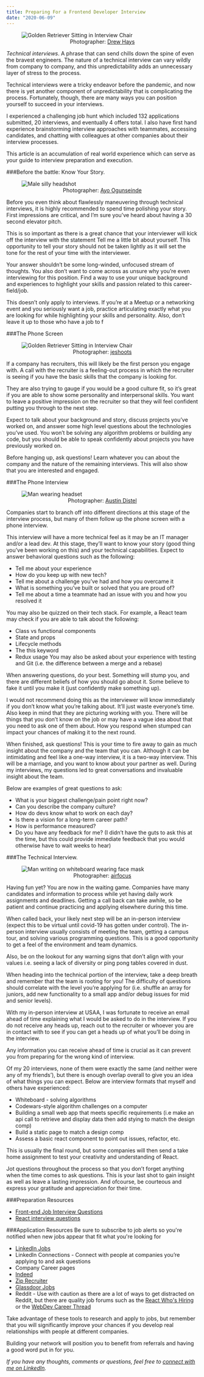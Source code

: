 ```yaml
---
title: Preparing For a Frontend Developer Interview
date: "2020-06-09"
---
```


<figure>
  <img src="./dog-interview.jpg" alt="Golden Retriever Sitting in Interview Chair"/>
  <figcaption style="text-align: center">Photographer: <a href="http://instagram.com/drew_hays" target="_blank" rel="noopener">Drew Hays</a></figcaption>
</figure>

<em>Technical interviews</em>. A phrase that can send chills down the spine of even the bravest engineers. The nature of a technical interview can vary wildly from company to company, and this unpredictability adds an unnecessary layer of stress to the process. 

Technical interviews were a tricky endeavor before the pandemic, and now there is yet another component of unpredictability that is complicating the process. Fortunately, though, there are many ways you can position yourself to succeed in your interviews.

I experienced a challenging job hunt which included 132 applications submitted, 20 interviews, and eventually 4 offers total. I also have first hand experience brainstorming interview approaches with teammates, accessing candidates, and chatting with colleagues at other companies about their interview processes.

This article is an accumulation of real world experience which can serve as your guide to interview preparation and execution.


###Before the battle: Know Your Story.
<figure>
  <img src="./person2.jpg" alt="Male silly headshot"/>
  <figcaption style="text-align: center">Photographer: <a href="armedshutter.com" target="_blank" rel="noopener">Ayo Ogunseinde</a></figcaption>
</figure>
Before you even think about flawlessly maneuvering through technical interviews, it is highly recommended to spend time polishing your story. First impressions are critical, and I’m sure you’ve heard about having a 30 second elevator pitch.

This is so important as there is a great chance that your interviewer will kick off the interview with the statement Tell me a little bit about yourself. This opportunity to tell your story should not be taken lightly as it will set the tone for the rest of your time with the interviewer. 

Your answer shouldn’t be some long-winded, unfocused stream of thoughts. You also don’t want to come across as unsure why you’re even interviewing for this position. Find a way to use your unique background and experiences to highlight your skills and passion related to this career-field/job. 

This doesn’t only apply to interviews. If you’re at a Meetup or a networking event and you seriously want a job, practice articulating exactly what you are looking for while highlighting your skills and personality. Also, don’t leave it up to those who have a job to f

###The Phone Screen
<figure>
  <img src="./phone-screen.jpg" alt="Golden Retriever Sitting in Interview Chair"/>
  <figcaption style="text-align: center">Photographer: <a href="http://jeshoots.com" target="_blank" rel="noopener">jeshoots</a></figcaption>
</figure>
If a company has recruiters, this will likely be the first person you engage with. A call with the recruiter is a feeling-out process in which the recruiter is seeing if you have the basic skills that the company is looking for. 

They are also trying to gauge if you would be a good culture fit, so it’s great if you are able to show some personality and interpersonal skills. You want to leave a positive impression on the recruiter so that they will feel confident putting you through to the next step.

Expect to talk about your background and story, discuss projects you’ve worked on, and answer some high level questions about the technologies you’ve used. You won’t be solving any algorithm problems or building any code, but you should be able to speak confidently about projects you have previously worked on.

Before hanging up, ask questions! Learn whatever you can about the company and the nature of the remaining interviews. This will also show that you are interested and engaged.

###The Phone Interview
<figure>
  <img src="./phone-interview.jpg" alt="Man wearing headset"/>
  <figcaption style="text-align: center">Photographer: <a href="http://instagram.com/austindistel" target="_blank" rel="noopener">Austin Distel</a></figcaption>
</figure>
Companies start to branch off into different directions at this stage of the interview process, but many of them follow up the phone screen with a phone interview. 

This interview will have a more technical feel as it may be an IT manager and/or a lead dev. At this stage, they’ll want to know your story (good thing you’ve been working on this) and your technical capabilities. Expect to answer behavioral questions such as the following:
* Tell me about your experience
* How do you keep up with new tech?
* Tell me about a challenge you’ve had and how you overcame it
* What is something you’ve built or solved that you are proud of?
* Tell me about a time a teammate had an issue with you and how you resolved it

You may also be quizzed on their tech stack. For example, a React team may check if you are able to talk about the following:
* Class vs functional components
* State and props
* Lifecycle methods
* The this keyword
* Redux usage
You may also be asked about your experience with testing and Git (i.e. the difference between a merge and a rebase)

When answering questions, do your best. Something will stump you, and there are different beliefs of how you should go about it. Some believe to fake it until you make it (just confidently make something up). 

I would not recommend doing this as the interviewer will know immediately if you don’t know what you’re talking about. It’ll just waste everyone’s time. Also keep in mind that they are picturing working with you. There will be things that you don’t know on the job or may have a vague idea about that you need to ask one of them about. How you respond when stumped can impact your chances of making it to the next round.

When finished, ask questions! This is your time to fire away to gain as much insight about the company and the team that you can. Although it can be intimidating and feel like a one-way interview, it is a two-way interview. This will be a marriage, and you want to know about your partner as well. During my interviews, my questions led to great conversations and invaluable insight about the team. 

Below are examples of great questions to ask:
* What is your biggest challenge/pain point right now?
* Can you describe the company culture?
* How do devs know what to work on each day?
* Is there a vision for a long-term career path?
* How is performance measured?
* Do you have any feedback for me? (I didn’t have the guts to ask this at the time, but this could provide immediate feedback that you would otherwise have to wait weeks to hear)

###The Technical Interview.
<figure>
  <img src="./whiteboard-covid19.jpg" alt="Man writing on whiteboard wearing face mask"/>
  <figcaption style="text-align: center">Photographer: <a href="http://airfocus.com" target="_blank" rel="noopener">airfocus</a></figcaption>
</figure>

Having fun yet? You are now in the waiting game. Companies have many candidates and information to process while yet having daily work assignments and deadlines. Getting a call back can take awhile, so be patient and continue practicing and applying elsewhere during this time.

When called back, your likely next step will be an in-person interview (expect this to be virtual until covid-19 has gotten under control). The in-person interview usually consists of meeting the team, getting a campus tour, and solving various programming questions. This is a good opportunity to get a feel of the environment and team dynamics. 

Also, be on the lookout for any warning signs that don’t align with your values i.e. seeing a lack of diversity or ping pong tables covered in dust.

When heading into the technical portion of the interview, take a deep breath and remember that the team is rooting for you! The difficulty of questions should correlate with the level you’re applying for (i.e. shuffle an array for juniors, add new functionality to a small app and/or debug issues for mid and senior levels).

With my in-person interview at USAA, I was fortunate to receive an email ahead of time explaining what I would be asked to do in the interview. If you do not receive any heads up, reach out to the recruiter or whoever you are in contact with to see if you can get a heads up of what you’ll be doing in the interview. 

Any information you can receive ahead of time is crucial as it can prevent you from preparing for the wrong kind of interview. 

Of my 20 interviews, none of them were exactly the same (and neither were any of my friends’), but there is enough overlap overall to give you an idea of what things you can expect. Below are interview formats that myself and others have experienced:

* Whiteboard - solving algorithms
* Codewars-style algorithm challenges on a computer
* Building a small web app that meets specific requirements (i.e make an api call to retrieve and display data then add stying to match the design comp)
* Build a static page to match a design comp
* Assess a basic react component to point out issues, refactor, etc.

This is usually the final round, but some companies will then send a take home assignment to test your creativity and understanding of React.

Jot questions throughout the process so that you don’t forget anything when the time comes to ask questions. This is your last shot to gain insight as well as leave a lasting impression. And ofcourse, be courteous and express your gratitude and appreciation for their time.

###Preparation Resources
* [Front-end Job Interview Questions](https://github.com/h5bp/Front-end-Developer-Interview-Questions)
* [React interview questions](https://github.com/sudheerj/reactjs-interview-questions)

###Application Resources
Be sure to subscribe to job alerts so you're notified when new jobs appear that fit what you're looking for

* [LinkedIn Jobs](https://www.linkedin.com/jobs/)
* LinkedIn Connections - Connect with people at companies you’re applying to and ask questions
* Company Career pages
* [Indeed](https://www.indeed.com/)
* [Zip Recruiter](https://www.ziprecruiter.com/)
* [Glassdoor Jobs](https://www.glassdoor.com/Job/Home/recentActivity.htm)
* Reddit - Use with caution as there are a lot of ways to get distracted on Reddit, but there are quality job forums such as the [React Who's Hiring](https://www.reddit.com/r/reactjs/comments/gudtmn/whos_hiring_june_2020/) or the [WebDev Career Thread](https://www.reddit.com/r/webdev/comments/gd0ag1/monthly_getting_started_web_dev_career_thread/)

Take advantage of these tools to research and apply to jobs, but remember that you will significantly improve your chances if you develop real relationships with people at different companies. 

Building your network will position you to benefit from referrals and having a good word put in for you.


<em>If you have any thoughts, comments or questions, feel free to <a href="https://www.linkedin.com/in/josephmwarren/" target="_blank" rel="noopener">connect with me on LinkedIn</a>.</em>